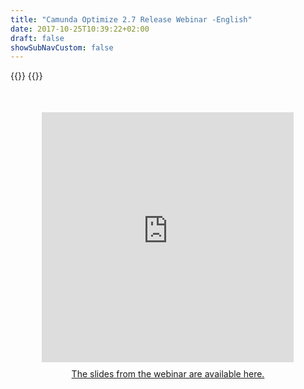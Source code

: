 ```yaml
---
title: "Camunda Optimize 2.7 Release Webinar -English"
date: 2017-10-25T10:39:22+02:00
draft: false
showSubNavCustom: false
---
```


{{<highlight title="Camunda Optimize 2.7 Release Webinar (English)" >}}
{{</highlight>}}
<div align="center" style="margin-bottom: 10px;margin-top: 50px;">
  <iframe src="https://player.vimeo.com/video/383480046" class="embed-responsive-item" width="80%" height="400" frameborder="0" allow="fullscreen"></iframe>
</div>
<div align="center" style="margin-bottom: 100px;margin-top: 10px;">
<a href="https://www.slideshare.net/camunda/optimize-27-release-webinar" target="_blank">The slides from the webinar are available here.</a>
</div>
